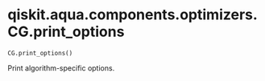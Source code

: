 # qiskit.aqua.components.optimizers.CG.print\_options

`CG.print_options()`

Print algorithm-specific options.

